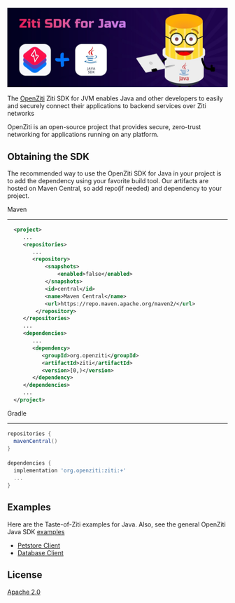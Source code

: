 ![Ziggy using the ziti-sdk-jvm](https://raw.githubusercontent.com/openziti/branding/main/images/banners/Java.jpg)

The [OpenZiti](https://github.com/openziti/ziti) Ziti SDK for JVM enables Java and other developers to easily and securely connect their applications to backend services over
Ziti networks

OpenZiti is an open-source project that provides secure, zero-trust networking for applications running on any platform.

## Obtaining the SDK
The recommended way to use the OpenZiti SDK for Java in your project is to add the dependency
using your favorite build tool.
Our artifacts are hosted on Maven Central, so add repo(if needed) and dependency to your project.

Maven
___
```xml
  <project>
     ...
     <repositories>
        ...
        <repository>
            <snapshots>
                <enabled>false</enabled>
            </snapshots>
            <id>central</id>
            <name>Maven Central</name>
            <url>https://repo.maven.apache.org/maven2/</url>
         </repository>
     </repositories>
     ...
     <dependencies>
        ...
        <dependency>
           <groupId>org.openziti</groupId>
           <artifactId>ziti</artifactId>
           <version>[0,)</version>
        </dependency>
     </dependencies>
     ...
  </project>
```

Gradle
______
```gradle
repositories {
  mavenCentral()
}

dependencies {
  implementation 'org.openziti:ziti:+'
  ...
}
```

## Examples
Here are the Taste-of-Ziti examples for Java.  Also, see the general OpenZiti Java SDK [examples](https://github.com/openziti/ziti-sdk-jvm/tree/main/samples)
* [Petstore Client](petstoreClient)
* [Database Client](dbClient)


## License
[Apache 2.0](../LICENSE)

